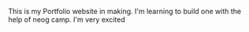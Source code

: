 This is my Portfolio website in making. I'm learning to build one with the help of neog camp. I'm very excited